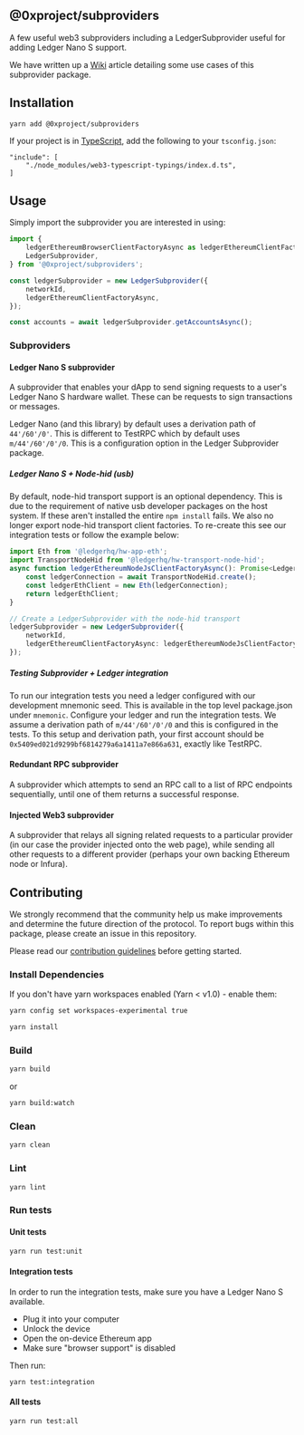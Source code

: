 ## @0xproject/subproviders

A few useful web3 subproviders including a LedgerSubprovider useful for adding Ledger Nano S support.

We have written up a [Wiki](https://0xproject.com/wiki#Web3-Provider-Examples) article detailing some use cases of this subprovider package.

## Installation

```
yarn add @0xproject/subproviders
```

If your project is in [TypeScript](https://www.typescriptlang.org/), add the following to your `tsconfig.json`:

```
"include": [
    "./node_modules/web3-typescript-typings/index.d.ts",
]
```

## Usage

Simply import the subprovider you are interested in using:

```javascript
import {
    ledgerEthereumBrowserClientFactoryAsync as ledgerEthereumClientFactoryAsync,
    LedgerSubprovider,
} from '@0xproject/subproviders';

const ledgerSubprovider = new LedgerSubprovider({
    networkId,
    ledgerEthereumClientFactoryAsync,
});

const accounts = await ledgerSubprovider.getAccountsAsync();
```

### Subproviders

#### Ledger Nano S subprovider

A subprovider that enables your dApp to send signing requests to a user's Ledger Nano S hardware wallet. These can be requests to sign transactions or messages.

Ledger Nano (and this library) by default uses a derivation path of `44'/60'/0'`. This is different to TestRPC which by default uses `m/44'/60'/0'/0`. This is a configuration option in the Ledger Subprovider package.

##### Ledger Nano S + Node-hid (usb)

By default, node-hid transport support is an optional dependency. This is due to the requirement of native usb developer packages on the host system. If these aren't installed the entire `npm install` fails. We also no longer export node-hid transport client factories. To re-create this see our integration tests or follow the example below:

```typescript
import Eth from '@ledgerhq/hw-app-eth';
import TransportNodeHid from '@ledgerhq/hw-transport-node-hid';
async function ledgerEthereumNodeJsClientFactoryAsync(): Promise<LedgerEthereumClient> {
    const ledgerConnection = await TransportNodeHid.create();
    const ledgerEthClient = new Eth(ledgerConnection);
    return ledgerEthClient;
}

// Create a LedgerSubprovider with the node-hid transport
ledgerSubprovider = new LedgerSubprovider({
    networkId,
    ledgerEthereumClientFactoryAsync: ledgerEthereumNodeJsClientFactoryAsync,
});
```

##### Testing Subprovider + Ledger integration

To run our integration tests you need a ledger configured with our development mnemonic seed.
This is available in the top level package.json under `mnemonic`.
Configure your ledger and run the integration tests. We assume a derivation path of `m/44'/60'/0'/0` and this is configured in the tests. To this setup and derivation path, your first account should be `0x5409ed021d9299bf6814279a6a1411a7e866a631`, exactly like TestRPC.

#### Redundant RPC subprovider

A subprovider which attempts to send an RPC call to a list of RPC endpoints sequentially, until one of them returns a successful response.

#### Injected Web3 subprovider

A subprovider that relays all signing related requests to a particular provider (in our case the provider injected onto the web page), while sending all other requests to a different provider (perhaps your own backing Ethereum node or Infura).

## Contributing

We strongly recommend that the community help us make improvements and determine the future direction of the protocol. To report bugs within this package, please create an issue in this repository.

Please read our [contribution guidelines](../../CONTRIBUTING.md) before getting started.

### Install Dependencies

If you don't have yarn workspaces enabled (Yarn < v1.0) - enable them:

```bash
yarn config set workspaces-experimental true
```

```bash
yarn install
```

### Build

```bash
yarn build
```

or

```bash
yarn build:watch
```

### Clean

```bash
yarn clean
```

### Lint

```bash
yarn lint
```

### Run tests

#### Unit tests

```bash
yarn run test:unit
```

#### Integration tests

In order to run the integration tests, make sure you have a Ledger Nano S available.

*   Plug it into your computer
*   Unlock the device
*   Open the on-device Ethereum app
*   Make sure "browser support" is disabled

Then run:

```
yarn test:integration
```

#### All tests

```bash
yarn run test:all
```
